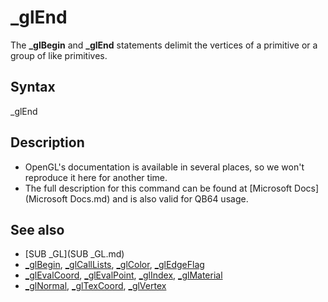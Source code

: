 # _glEnd

The **_glBegin** and **_glEnd** statements delimit the vertices of a primitive or a group of like primitives.

  

## Syntax

_glEnd
  

## Description

* OpenGL's documentation is available in several places, so we won't reproduce it here for another time.
* The full description for this command can be found at [Microsoft Docs](Microsoft Docs.md) and is also valid for QB64 usage.

  

## See also

* [SUB _GL](SUB _GL.md)
* [_glBegin](_glBegin.md), [_glCallLists](_glCallLists.md), [_glColor](_glColor.md), [_glEdgeFlag](_glEdgeFlag.md)
* [_glEvalCoord](_glEvalCoord.md), [_glEvalPoint](_glEvalPoint.md), [_glIndex](_glIndex.md), [_glMaterial](_glMaterial.md)
* [_glNormal](_glNormal.md), [_glTexCoord](_glTexCoord.md), [_glVertex](_glVertex.md)

  
